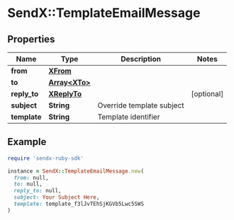 # SendX::TemplateEmailMessage

## Properties

| Name | Type | Description | Notes |
| ---- | ---- | ----------- | ----- |
| **from** | [**XFrom**](XFrom.md) |  |  |
| **to** | [**Array&lt;XTo&gt;**](XTo.md) |  |  |
| **reply_to** | [**XReplyTo**](XReplyTo.md) |  | [optional] |
| **subject** | **String** | Override template subject |  |
| **template** | **String** | Template identifier |  |

## Example

```ruby
require 'sendx-ruby-sdk'

instance = SendX::TemplateEmailMessage.new(
  from: null,
  to: null,
  reply_to: null,
  subject: Your Subject Here,
  template: template_f3lJvTEhSjKGVb5Lwc5SWS
)
```

